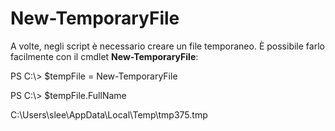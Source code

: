 # New-TemporaryFile
A volte, negli script è necessario creare un file temporaneo. È possibile farlo facilmente con il cmdlet **New-TemporaryFile**:

PS C:\\&gt; $tempFile = New-TemporaryFile

PS C:\\&gt; $tempFile.FullName

C:\\Users\\slee\\AppData\\Local\\Temp\\tmp375.tmp


<!--HONumber=Jun16_HO4-->


